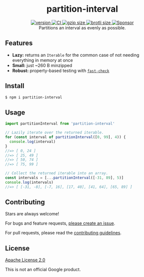 <h1 align="center">
  partition-interval
</h1>

<div align="center">
  <a href="https://npmjs.org/package/partition-interval">
    <img src="https://badgen.now.sh/npm/v/partition-interval" alt="version" />
  </a>
  <a href="https://github.com/TomerAberbach/partition-interval/actions">
    <img src="https://github.com/TomerAberbach/partition-interval/workflows/CI/badge.svg" alt="CI" />
  </a>
  <a href="https://unpkg.com/partition-interval/dist/index.min.js">
    <img src="https://deno.bundlejs.com/?q=partition-interval&badge" alt="gzip size" />
  </a>
  <a href="https://unpkg.com/partition-interval/dist/index.min.js">
    <img src="https://deno.bundlejs.com/?q=partition-interval&config={%22compression%22:{%22type%22:%22brotli%22}}&badge" alt="brotli size" />
  </a>
  <a href="https://github.com/sponsors/TomerAberbach">
    <img src="https://img.shields.io/static/v1?label=Sponsor&message=%E2%9D%A4&logo=GitHub&color=%23fe8e86" alt="Sponsor">
  </a>
</div>

<div align="center">
  Partitions an interval as evenly as possible.
</div>

## Features

- **Lazy:** returns an `Iterable` for the common case of not needing everything
  in memory at once
- **Small:** just ~260 B minzipped
- **Robust:** property-based testing with
  [`fast-check`](https://github.com/dubzzz/fast-check)

## Install

```sh
$ npm i partition-interval
```

## Usage

```js
import partitionInterval from 'partition-interval'

// Lazily iterate over the returned iterable.
for (const interval of partitionInterval([0, 99], 4)) {
  console.log(interval)
}
//=> [ 0, 24 ]
//=> [ 25, 49 ]
//=> [ 50, 74 ]
//=> [ 75, 99 ]

// Collect the returned iterable into an array.
const intervals = [...partitionInterval([-31, 89], 5)]
console.log(intervals)
//=> [ [-31, -8], [-7, 16], [17, 40], [41, 64], [65, 89] ]
```

## Contributing

Stars are always welcome!

For bugs and feature requests,
[please create an issue](https://github.com/TomerAberbach/partition-interval/issues/new).

For pull requests, please read the
[contributing guidelines](https://github.com/TomerAberbach/partition-interval/blob/main/contributing.md).

## License

[Apache License 2.0](https://github.com/TomerAberbach/partition-interval/blob/main/license)

This is not an official Google product.
